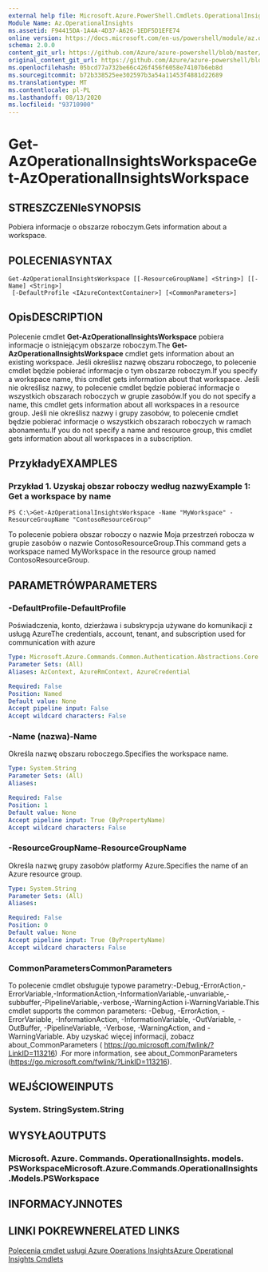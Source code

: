 ```yaml
---
external help file: Microsoft.Azure.PowerShell.Cmdlets.OperationalInsights.dll-Help.xml
Module Name: Az.OperationalInsights
ms.assetid: F94415DA-1A4A-4D37-A626-1EDF5D1EFE74
online version: https://docs.microsoft.com/en-us/powershell/module/az.operationalinsights/get-azoperationalinsightsworkspace
schema: 2.0.0
content_git_url: https://github.com/Azure/azure-powershell/blob/master/src/OperationalInsights/OperationalInsights/help/Get-AzOperationalInsightsWorkspace.md
original_content_git_url: https://github.com/Azure/azure-powershell/blob/master/src/OperationalInsights/OperationalInsights/help/Get-AzOperationalInsightsWorkspace.md
ms.openlocfilehash: 05bcd77a732be66c426f456f6058e74107b6eb8d
ms.sourcegitcommit: b72b338525ee302597b3a54a11453f4881d22689
ms.translationtype: MT
ms.contentlocale: pl-PL
ms.lasthandoff: 08/13/2020
ms.locfileid: "93710900"
---
```

# <span data-ttu-id="b1eba-101">Get-AzOperationalInsightsWorkspace</span><span class="sxs-lookup"><span data-stu-id="b1eba-101">Get-AzOperationalInsightsWorkspace</span></span>

## <span data-ttu-id="b1eba-102">STRESZCZENIe</span><span class="sxs-lookup"><span data-stu-id="b1eba-102">SYNOPSIS</span></span>
<span data-ttu-id="b1eba-103">Pobiera informacje o obszarze roboczym.</span><span class="sxs-lookup"><span data-stu-id="b1eba-103">Gets information about a workspace.</span></span>

## <span data-ttu-id="b1eba-104">POLECENIA</span><span class="sxs-lookup"><span data-stu-id="b1eba-104">SYNTAX</span></span>

```
Get-AzOperationalInsightsWorkspace [[-ResourceGroupName] <String>] [[-Name] <String>]
 [-DefaultProfile <IAzureContextContainer>] [<CommonParameters>]
```

## <span data-ttu-id="b1eba-105">Opis</span><span class="sxs-lookup"><span data-stu-id="b1eba-105">DESCRIPTION</span></span>
<span data-ttu-id="b1eba-106">Polecenie cmdlet **Get-AzOperationalInsightsWorkspace** pobiera informacje o istniejącym obszarze roboczym.</span><span class="sxs-lookup"><span data-stu-id="b1eba-106">The **Get-AzOperationalInsightsWorkspace** cmdlet gets information about an existing workspace.</span></span>
<span data-ttu-id="b1eba-107">Jeśli określisz nazwę obszaru roboczego, to polecenie cmdlet będzie pobierać informacje o tym obszarze roboczym.</span><span class="sxs-lookup"><span data-stu-id="b1eba-107">If you specify a workspace name, this cmdlet gets information about that workspace.</span></span>
<span data-ttu-id="b1eba-108">Jeśli nie określisz nazwy, to polecenie cmdlet będzie pobierać informacje o wszystkich obszarach roboczych w grupie zasobów.</span><span class="sxs-lookup"><span data-stu-id="b1eba-108">If you do not specify a name, this cmdlet gets information about all workspaces in a resource group.</span></span>
<span data-ttu-id="b1eba-109">Jeśli nie określisz nazwy i grupy zasobów, to polecenie cmdlet będzie pobierać informacje o wszystkich obszarach roboczych w ramach abonamentu.</span><span class="sxs-lookup"><span data-stu-id="b1eba-109">If you do not specify a name and resource group, this cmdlet gets information about all workspaces in a subscription.</span></span>

## <span data-ttu-id="b1eba-110">Przykłady</span><span class="sxs-lookup"><span data-stu-id="b1eba-110">EXAMPLES</span></span>

### <span data-ttu-id="b1eba-111">Przykład 1. Uzyskaj obszar roboczy według nazwy</span><span class="sxs-lookup"><span data-stu-id="b1eba-111">Example 1: Get a workspace by name</span></span>
```
PS C:\>Get-AzOperationalInsightsWorkspace -Name "MyWorkspace" -ResourceGroupName "ContosoResourceGroup"
```

<span data-ttu-id="b1eba-112">To polecenie pobiera obszar roboczy o nazwie Moja przestrzeń robocza w grupie zasobów o nazwie ContosoResourceGroup.</span><span class="sxs-lookup"><span data-stu-id="b1eba-112">This command gets a workspace named MyWorkspace in the resource group named ContosoResourceGroup.</span></span>

## <span data-ttu-id="b1eba-113">PARAMETRÓW</span><span class="sxs-lookup"><span data-stu-id="b1eba-113">PARAMETERS</span></span>

### <span data-ttu-id="b1eba-114">-DefaultProfile</span><span class="sxs-lookup"><span data-stu-id="b1eba-114">-DefaultProfile</span></span>
<span data-ttu-id="b1eba-115">Poświadczenia, konto, dzierżawa i subskrypcja używane do komunikacji z usługą Azure</span><span class="sxs-lookup"><span data-stu-id="b1eba-115">The credentials, account, tenant, and subscription used for communication with azure</span></span>

```yaml
Type: Microsoft.Azure.Commands.Common.Authentication.Abstractions.Core.IAzureContextContainer
Parameter Sets: (All)
Aliases: AzContext, AzureRmContext, AzureCredential

Required: False
Position: Named
Default value: None
Accept pipeline input: False
Accept wildcard characters: False
```

### <span data-ttu-id="b1eba-116">-Name (nazwa)</span><span class="sxs-lookup"><span data-stu-id="b1eba-116">-Name</span></span>
<span data-ttu-id="b1eba-117">Określa nazwę obszaru roboczego.</span><span class="sxs-lookup"><span data-stu-id="b1eba-117">Specifies the workspace name.</span></span>

```yaml
Type: System.String
Parameter Sets: (All)
Aliases:

Required: False
Position: 1
Default value: None
Accept pipeline input: True (ByPropertyName)
Accept wildcard characters: False
```

### <span data-ttu-id="b1eba-118">-ResourceGroupName</span><span class="sxs-lookup"><span data-stu-id="b1eba-118">-ResourceGroupName</span></span>
<span data-ttu-id="b1eba-119">Określa nazwę grupy zasobów platformy Azure.</span><span class="sxs-lookup"><span data-stu-id="b1eba-119">Specifies the name of an Azure resource group.</span></span>

```yaml
Type: System.String
Parameter Sets: (All)
Aliases:

Required: False
Position: 0
Default value: None
Accept pipeline input: True (ByPropertyName)
Accept wildcard characters: False
```

### <span data-ttu-id="b1eba-120">CommonParameters</span><span class="sxs-lookup"><span data-stu-id="b1eba-120">CommonParameters</span></span>
<span data-ttu-id="b1eba-121">To polecenie cmdlet obsługuje typowe parametry:-Debug,-ErrorAction,-ErrorVariable,-InformationAction,-InformationVariable,-unvariable,-subbuffer,-PipelineVariable,-verbose,-WarningAction i-WarningVariable.</span><span class="sxs-lookup"><span data-stu-id="b1eba-121">This cmdlet supports the common parameters: -Debug, -ErrorAction, -ErrorVariable, -InformationAction, -InformationVariable, -OutVariable, -OutBuffer, -PipelineVariable, -Verbose, -WarningAction, and -WarningVariable.</span></span> <span data-ttu-id="b1eba-122">Aby uzyskać więcej informacji, zobacz about_CommonParameters ( https://go.microsoft.com/fwlink/?LinkID=113216) .</span><span class="sxs-lookup"><span data-stu-id="b1eba-122">For more information, see about_CommonParameters (https://go.microsoft.com/fwlink/?LinkID=113216).</span></span>

## <span data-ttu-id="b1eba-123">WEJŚCIOWE</span><span class="sxs-lookup"><span data-stu-id="b1eba-123">INPUTS</span></span>

### <span data-ttu-id="b1eba-124">System. String</span><span class="sxs-lookup"><span data-stu-id="b1eba-124">System.String</span></span>

## <span data-ttu-id="b1eba-125">WYSYŁA</span><span class="sxs-lookup"><span data-stu-id="b1eba-125">OUTPUTS</span></span>

### <span data-ttu-id="b1eba-126">Microsoft. Azure. Commands. OperationalInsights. models. PSWorkspace</span><span class="sxs-lookup"><span data-stu-id="b1eba-126">Microsoft.Azure.Commands.OperationalInsights.Models.PSWorkspace</span></span>

## <span data-ttu-id="b1eba-127">INFORMACYJN</span><span class="sxs-lookup"><span data-stu-id="b1eba-127">NOTES</span></span>

## <span data-ttu-id="b1eba-128">LINKI POKREWNE</span><span class="sxs-lookup"><span data-stu-id="b1eba-128">RELATED LINKS</span></span>

[<span data-ttu-id="b1eba-129">Polecenia cmdlet usługi Azure Operations Insights</span><span class="sxs-lookup"><span data-stu-id="b1eba-129">Azure Operational Insights Cmdlets</span></span>](/powershell/module/az.operationalinsights)


